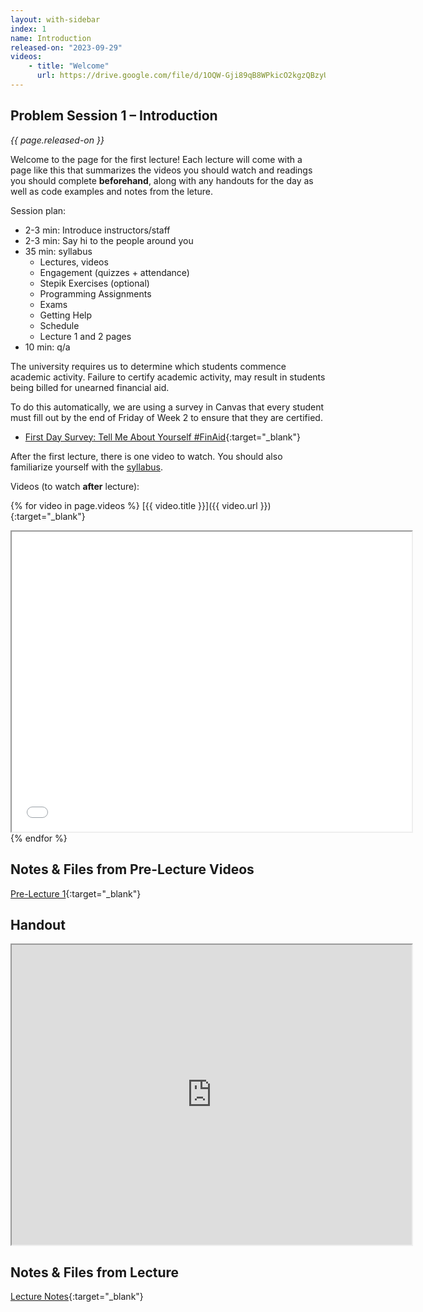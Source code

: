 ```yaml
---
layout: with-sidebar
index: 1
name: Introduction
released-on: "2023-09-29"
videos:
    - title: "Welcome"
      url: https://drive.google.com/file/d/1OQW-Gji89qB8WPkicO2kgzQBzyUauC7F
---
```


## Problem Session 1 – Introduction

_{{ page.released-on }}_

Welcome to the page for the first lecture! Each lecture will
come with a page like this that summarizes the videos you should watch and
readings you should complete **beforehand**, along with any handouts for the day
as well as code examples and notes from the leture.

Session plan:
- 2-3 min: Introduce instructors/staff
- 2-3 min: Say hi to the people around you
- 35 min: syllabus
    - Lectures, videos
    - Engagement (quizzes + attendance)
    - Stepik Exercises (optional)
    - Programming Assignments
    - Exams
    - Getting Help
    - Schedule
    - Lecture 1 and 2 pages
- 10 min: q/a

The university requires us to determine which students commence academic activity. Failure to certify academic activity, may result in students being billed for unearned financial aid.

To do this automatically, we are using a survey in Canvas that every student must fill out by the end of Friday of Week 2 to ensure that they are certified.
- [First Day Survey: Tell Me About Yourself #FinAid](https://canvas.ucsd.edu/courses/48858/quizzes/149702){:target="_blank"}

After the first lecture, there is one video to watch. You should also familiarize
yourself with the [syllabus](../syllabus.html).

Videos (to watch **after** lecture):

{% for video in page.videos %}
[{{ video.title }}]({{ video.url }}){:target="_blank"}

<iframe src="{{ video.url }}/preview" width="640" height="480" allow="autoplay"></iframe>
{% endfor %}

## Notes & Files from Pre-Lecture Videos

[Pre-Lecture 1](https://github.com/ucsd-cse12-f23/ucsd-cse12-f23.github.io/tree/main/_pre-lectures/lecture-01){:target="_blank"}

## Handout

<iframe src="https://drive.google.com/file/d/1Q6ebPG9v4_1m400tcbMVlS2pWmCW1zlL/preview" width="640" height="480" allow="autoplay"></iframe>

## Notes & Files from Lecture 

[Lecture Notes](https://github.com/ucsd-cse12-f23/ucsd-cse12-f23.github.io/tree/main/_lectures/lecture-01){:target="_blank"}
